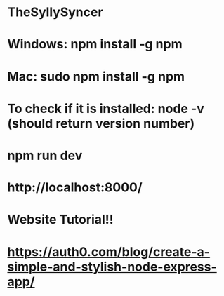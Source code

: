 # TheSyllySyncer

# Windows: npm install -g npm
# Mac: sudo npm install -g npm

# To check if it is installed: node -v (should return version number)

# npm run dev
# http://localhost:8000/

# Website Tutorial!! 
# https://auth0.com/blog/create-a-simple-and-stylish-node-express-app/